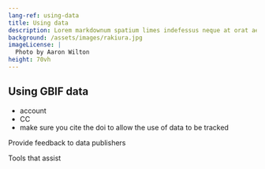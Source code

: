 ```yaml
---
lang-ref: using-data
title: Using data
description: Lorem markdownum spatium limes indefessus neque at orat aestuat
background: /assets/images/rakiura.jpg
imageLicense: |
  Photo by Aaron Wilton
height: 70vh
---
```




## Using GBIF data
* account
* CC
* make sure you cite the doi to allow the use of data to be tracked


Provide feedback to data publishers

Tools that assist

